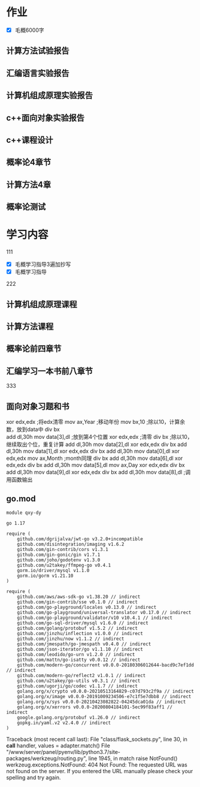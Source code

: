 # 作业

* [X]  毛概6000字

## 计算方法试验报告

## 汇编语言实验报告

## 计算机组成原理实验报告

## c++面向对象实验报告

## c++课程设计

## 概率论4章节

## 计算方法4章

## 概率论测试

# 学习内容

111

* [X]  毛概学习指导3遍加抄写
* [X]  毛概学习指导

222

## 计算机组成原理课程

## 计算方法课程

## 概率论前四章节

## 汇编学习一本书前八章节

333

## 面向对象习题和书

xor edx,edx			;将edx清零
mov ax,Year			;移动年份
mov bx,10			;除以10，计算余数，放到data中
div bx		
add dl,30h
mov data[3],dl		;放到第4个位置
xor edx,edx			;清零
div bx				;除以10，继续取出个位，重复计算
add dl,30h
mov data[2],dl
xor edx,edx
div bx
add dl,30h
mov data[1],dl
xor edx,edx
div bx
add dl,30h
mov data[0],dl
xor edx,edx
mov ax,Month		;month同理
div bx
add dl,30h
mov data[6],dl
xor edx,edx
div bx
add dl,30h
mov data[5],dl
mov ax,Day
xor edx,edx
div bx
add dl,30h
mov data[9],dl
xor edx,edx
div bx
add dl,30h
mov data[8],dl		;调用函数输出

## go.mod

```
module qxy-dy

go 1.17

require (
	github.com/dgrijalva/jwt-go v3.2.0+incompatible
	github.com/disintegration/imaging v1.6.2
	github.com/gin-contrib/cors v1.3.1
	github.com/gin-gonic/gin v1.7.1
	github.com/joho/godotenv v1.3.0
	github.com/u2takey/ffmpeg-go v0.4.1
	gorm.io/driver/mysql v1.1.0
	gorm.io/gorm v1.21.10
)

require (
	github.com/aws/aws-sdk-go v1.38.20 // indirect
	github.com/gin-contrib/sse v0.1.0 // indirect
	github.com/go-playground/locales v0.13.0 // indirect
	github.com/go-playground/universal-translator v0.17.0 // indirect
	github.com/go-playground/validator/v10 v10.4.1 // indirect
	github.com/go-sql-driver/mysql v1.6.0 // indirect
	github.com/golang/protobuf v1.5.2 // indirect
	github.com/jinzhu/inflection v1.0.0 // indirect
	github.com/jinzhu/now v1.1.2 // indirect
	github.com/jmespath/go-jmespath v0.4.0 // indirect
	github.com/json-iterator/go v1.1.10 // indirect
	github.com/leodido/go-urn v1.2.0 // indirect
	github.com/mattn/go-isatty v0.0.12 // indirect
	github.com/modern-go/concurrent v0.0.0-20180306012644-bacd9c7ef1dd // indirect
	github.com/modern-go/reflect2 v1.0.1 // indirect
	github.com/u2takey/go-utils v0.3.1 // indirect
	github.com/ugorji/go/codec v1.1.7 // indirect
	golang.org/x/crypto v0.0.0-20210513164829-c07d793c2f9a // indirect
	golang.org/x/image v0.0.0-20191009234506-e7c1f5e7dbb8 // indirect
	golang.org/x/sys v0.0.0-20210423082822-04245dca01da // indirect
	golang.org/x/xerrors v0.0.0-20200804184101-5ec99f83aff1 // indirect
	google.golang.org/protobuf v1.26.0 // indirect
	gopkg.in/yaml.v2 v2.4.0 // indirect
)

```

Traceback (most recent call last):
File "class/flask_sockets.py", line 30, in __call__
handler, values = adapter.match()
File "/www/server/panel/pyenv/lib/python3.7/site-packages/werkzeug/routing.py", line 1945, in match
raise NotFound()
werkzeug.exceptions.NotFound: 404 Not Found: The requested URL was not found on the server. If you entered the URL manually please check your spelling and try again.
